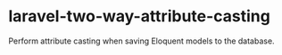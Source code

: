 # laravel-two-way-attribute-casting
Perform attribute casting when saving Eloquent models to the database.
